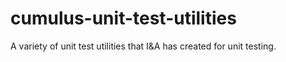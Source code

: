 # cumulus-unit-test-utilities
A variety of unit test utilities that I&amp;A has created for unit testing.

